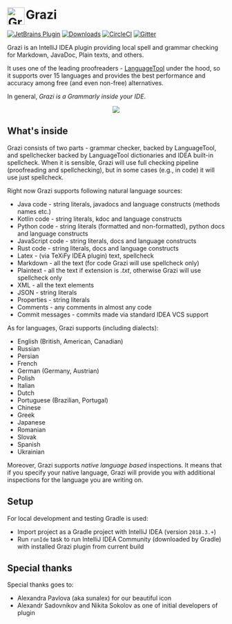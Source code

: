 <h1> <img align="left" width="40" height="40" src="https://plugins.jetbrains.com/files/12175/63853/icon/pluginIcon.svg" alt="Grazi Icon"> Grazi </h1>

[![JetBrains Plugin](https://img.shields.io/jetbrains/plugin/v/12175-grazi.svg?style=flat-square&label=jetbrains%20plugin)](https://plugins.jetbrains.com/plugin/12175-grazi)
[![Downloads](https://img.shields.io/jetbrains/plugin/d/12175-graz.svg?style=flat-square)](https://plugins.jetbrains.com/plugin/12175-grazi)
[![CircleCI](https://img.shields.io/circleci/build/github/TanVD/Grazi.svg?style=flat-square)](https://circleci.com/gh/TanVD/Grazi)
[![Gitter](https://img.shields.io/gitter/room/grazi-intellij-plugin/community.svg?style=flat-square)](https://gitter.im/grazi-intellij-plugin/community?utm_source=share-link&utm_medium=link&utm_campaign=share-link)


Grazi is an IntelliJ IDEA plugin providing local spell and grammar checking for Markdown, JavaDoc, Plain texts, and others.

It uses one of the leading proofreaders - [LanguageTool](https://github.com/languagetool-org/languagetool)
under the hood, so it supports over 15 languages and provides the best performance and 
accuracy among free (and even non-free) alternatives.

In general, *Grazi is a Grammarly inside your IDE*. 

<p align="center">
  <img src="https://media.giphy.com/media/kbWMEsvlqSIv4mcTX7/giphy.gif">
</p>

## What's inside

Grazi consists of two parts - grammar checker, backed by LanguageTool, and spellchecker backed by LanguageTool dictionaries and IDEA built-in spellcheck. When it is sensible, Grazi will use full checking pipeline (proofreading and spellchecking), but in some cases (e.g., in code) it will use just spellcheck.

Right now Grazi supports following natural language sources:
* Java code - string literals, javadocs and language constructs (methods names etc.)
* Kotlin code - string literals, kdoc and language constructs
* Python code - string literals (formatted and non-formatted), python docs and language constructs
* JavaScript code - string literals, docs and language constructs
* Rust code - string literals, docs and language constructs
* Latex - (via TeXiFy IDEA plugin) text, spellcheck
* Markdown - all the text (for code Grazi will use spellcheck only)
* Plaintext - all the text if extension is *.txt*, otherwise Grazi will use spellcheck only
* XML - all the text elements
* JSON - string literals
* Properties - string literals
* Comments - any comments in almost any code 
* Commit messages - commits made via standard IDEA VCS support

As for languages, Grazi supports (including dialects):
* English (British, American, Canadian)
* Russian
* Persian
* French
* German (Germany, Austrian)
* Polish
* Italian
* Dutch
* Portuguese (Brazilian, Portugal)
* Chinese
* Greek
* Japanese
* Romanian
* Slovak
* Spanish
* Ukrainian

Moreover, Grazi supports *native language based* inspections. It means that if you specify your native language, Grazi will provide you with additional inspections for the language you are writing on.

## Setup

For local development and testing Gradle is used:

* Import project as a Gradle project with IntelliJ IDEA (version `2018.3.+`)
* Run `runIde` task to run IntelliJ IDEA Community (downloaded by Gradle) 
  with installed Grazi plugin from current build
  
## Special thanks
Special thanks goes to:
* Alexandra Pavlova (aka sunalex) for our beautiful icon
* Alexandr Sadovnikov and Nikita Sokolov as one of initial developers of plugin


